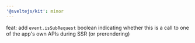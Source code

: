 ```yaml
---
'@sveltejs/kit': minor
---
```


feat: add `event.isSubRequest` boolean indicating whether this is a call to one of the app's own APIs during SSR (or prerendering)

